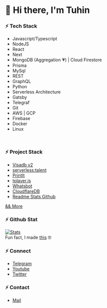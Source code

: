 <!-- [![hola](https://raw.githubusercontent.com/tuhinpal/tuhinpal/master/readme-image/header.png "hola")](http://thetuhin.com "hola") -->

# **👋 Hi there, I'm Tuhin**

### ⚡ Tech Stack

- Javascript/Typescript
- NodeJS
- React
- Next
- MongoDB (Aggregation 💗) | Cloud Firestore
- Prisma
- MySql
- REST
- GraphQL
- Python
- Serverless Architecture
- Gatsby
- Telegraf
- Git
- AWS | GCP
- Firebase
- Docker
- Linux

<br>

### ⚡ Project Stack

- [Visadb v2](https://visadb.io/ "Visadb")
- [serverless:talent](https://serverlesstalent.com/ "serverless:talent")
- [PrintIt](https://printit.work/ "PrintIt")
- [tplayer.js](https://github.com/tuhinpal/tplayer.js "PrintIt")
- [Whatsbot](https://github.com/TheWhatsBot/WhatsBot "Whatsbot")
- [CloudflareDB](https://github.com/tuhinpal/CloudflareDB "CloudflareDB")
- [Readme Stats Github](https://github.com/tuhinpal/readme-stats-github "Readme Stats Github")

[&& More](https://github.com/tuhinpal "&& More")<br>

### ⚡ Github Stat

[![Stats](https://github-stats-alpha.vercel.app/api/?username=tuhinpal&cc=fff&tc=DF7431&ic=DF7431 "Stats")](https://github.com/tuhinpal "Stats")<br>
    Fun fact, I made [this](https://github.com/tuhinpal/readme-stats-github "Readme Stats Github") 🤓


### ⚡ Connect

- [Telegram](https://telegram.dog/tprojects "Telegram")
- [Youtube](https://www.youtube.com/channel/UCa4FMtLpYcOBtjKOZgzTFNA "Youtube")
- [Twitter](https://twitter.com/jeeetpaul "Twitter")

### ⚡ Contact

- [Mail](mailto:me@thetuhin.com "Mail")
  <!-- - [Telegram](https://telegram.dog/cachecleanerjeet "Telegram") -->
  <!-- [![Footer](https://raw.githubusercontent.com/tuhinpal/tuhinpal/master/readme-image/footer.png "Footer")](http://thetuhin.com "Footer") -->

